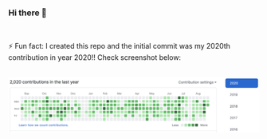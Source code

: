 ### Hi there 👋

<!--
**GeoDoo/GeoDoo** is a ✨ _special_ ✨ repository because its `README.md` (this file) appears on your GitHub profile.

Here are some ideas to get you started:

- 🔭 I’m currently working on ...
- 🌱 I’m currently learning ...
- 👯 I’m looking to collaborate on ...
- 🤔 I’m looking for help with ...
- 💬 Ask me about ...
- 📫 How to reach me: ...
- 😄 Pronouns: ...
-->

<br />

⚡ Fun fact: I created this repo and the initial commit was my 2020th contribution in year 2020!! Check screenshot below:

<br />

<img src="https://github.com/GeoDoo/GeoDoo/blob/master/assets/Screenshot_2020-08-25_at_22.34.29.png?raw=true" />

